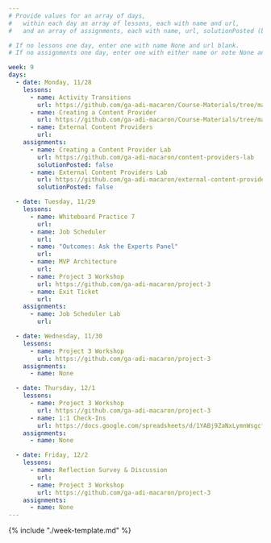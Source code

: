 ```yaml
---
# Provide values for an array of days,
#   within each day an array of lessons, each with name and url,
#   and an array of assignments, each with name, url, solutionPosted (boolean) and note.

# If no lessons one day, enter one with name None and url blank.
# If no assignments one day, enter one with either name or note None and url blank.

week: 9
days:
  - date: Monday, 11/28
    lessons:
      - name: Activity Transitions
        url: https://github.com/ga-adi-macaron/Course-Materials/tree/master/lessons/user-interface/activity-transitions
      - name: Creating a Content Provider
        url: https://github.com/ga-adi-macaron/Course-Materials/tree/master/lessons/android-technologies-and-services/content-provider-lesson
      - name: External Content Providers
        url: 
    assignments:
      - name: Creating a Content Provider Lab
        url: https://github.com/ga-adi-macaron/content-providers-lab
        solutionPosted: false
      - name: External Content Providers Lab
        url: https://github.com/ga-adi-macaron/external-content-providers-lab
        solutionPosted: false

  - date: Tuesday, 11/29
    lessons:
      - name: Whiteboard Practice 7
        url: 
      - name: Job Scheduler
        url: 
      - name: "Outcomes: Ask the Experts Panel"
        url: 
      - name: MVP Architecture
        url: 
      - name: Project 3 Workshop
        url: https://github.com/ga-adi-macaron/project-3
      - name: Exit Ticket
        url: 
    assignments:
      - name: Job Scheduler Lab
        url: 

  - date: Wednesday, 11/30
    lessons:
      - name: Project 3 Workshop
        url: https://github.com/ga-adi-macaron/project-3
    assignments:
      - name: None

  - date: Thursday, 12/1
    lessons:
      - name: Project 3 Workshop
        url: https://github.com/ga-adi-macaron/project-3
      - name: 1:1 Check-Ins
        url: https://docs.google.com/spreadsheets/d/1YABj9ZaNxLymnWsgcf2Qew3sGzPqNb0grlpg-DECS-8/edit?usp=sharing
    assignments:
      - name: None

  - date: Friday, 12/2
    lessons:
      - name: Reflection Survey & Discussion
        url: 
      - name: Project 3 Workshop
        url: https://github.com/ga-adi-macaron/project-3
    assignments:
      - name: None
---
```


{% include "./week-template.md" %}
